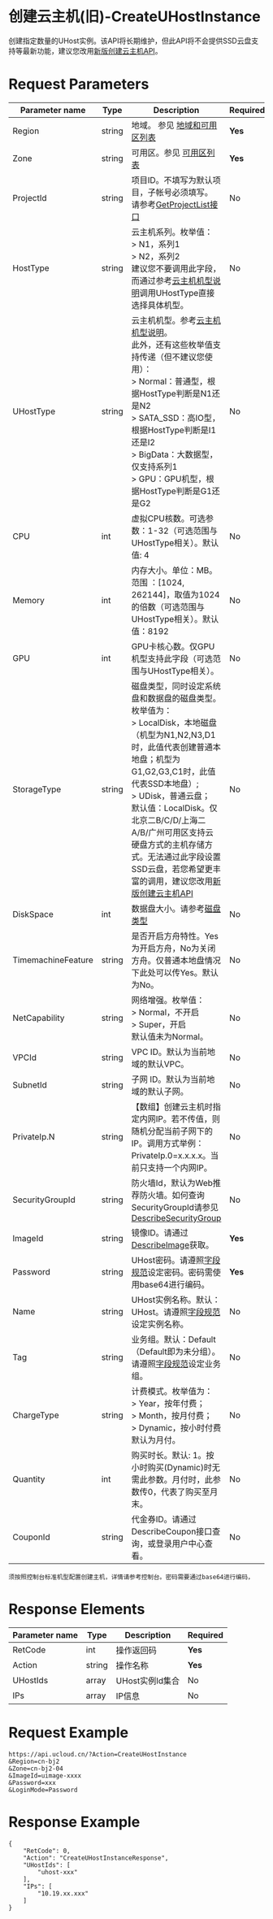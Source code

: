 

# 创建云主机(旧)-CreateUHostInstance

创建指定数量的UHost实例。该API将长期维护，但此API将不会提供SSD云盘支持等最新功能，建议您改用[新版创建云主机API](api/uhost-api/create_uhost_instance)。

# Request Parameters
|Parameter name|Type|Description|Required|
|---|---|---|---|
|Region|string|地域。 参见 [地域和可用区列表](../summary/regionlist.html)|**Yes**|
|Zone|string|可用区。参见 [可用区列表](../summary/regionlist.html)|**Yes**|
|ProjectId|string|项目ID。不填写为默认项目，子帐号必须填写。 请参考[GetProjectList接口](../summary/get_project_list.html)|No|
|HostType|string|云主机系列。枚举值：<br> > N1，系列1<br> > N2，系列2<br> 建议您不要调用此字段，而通过参考[云主机机型说明](api/uhost-api/uhost_type)调用UHostType直接选择具体机型。|No|
|UHostType|string| 云主机机型。参考[云主机机型说明](api/uhost-api/uhost_type)。<br> 此外，还有这些枚举值支持传递（但不建议您使用）： <br> > Normal：普通型，根据HostType判断是N1还是N2 <br> > SATA\_SSD：高IO型，根据HostType判断是I1还是I2 <br> > BigData：大数据型，仅支持系列1 <br> > GPU：GPU机型，根据HostType判断是G1还是G2 |No|
|CPU|int|虚拟CPU核数。可选参数：1-32（可选范围与UHostType相关）。默认值: 4|No|
|Memory|int|内存大小。单位：MB。范围 ：[1024, 262144]，取值为1024的倍数（可选范围与UHostType相关）。默认值：8192|No|
|GPU|int|GPU卡核心数。仅GPU机型支持此字段（可选范围与UHostType相关）。|No|
|StorageType|string|磁盘类型，同时设定系统盘和数据盘的磁盘类型。枚举值为：<br> > LocalDisk，本地磁盘（机型为N1,N2,N3,D1时，此值代表创建普通本地盘；机型为G1,G2,G3,C1时，此值代表SSD本地盘）; <br>> UDisk，普通云盘；<br> 默认值：LocalDisk。仅北京二B/C/D/上海二A/B/广州可用区支持云硬盘方式的主机存储方式。无法通过此字段设置SSD云盘，若您希望更丰富的调用，建议您改用[新版创建云主机API](api/uhost-api/create_uhost_instance)|No|
|DiskSpace|int|数据盘大小。请参考[磁盘类型](api/uhost-api/disk_type)|No|
|TimemachineFeature|string|是否开启方舟特性。Yes为开启方舟，No为关闭方舟。仅普通本地盘情况下此处可以传Yes。默认为No。|No|
|NetCapability|string|网络增强。枚举值：<br> > Normal，不开启 <br> > Super，开启 <br> 默认值未为Normal。|No|
|VPCId|string|VPC ID。默认为当前地域的默认VPC。 |No|
|SubnetId|string|子网 ID。默认为当前地域的默认子网。 |No|
|PrivateIp.N|string|【数组】创建云主机时指定内网IP。若不传值，则随机分配当前子网下的IP。调用方式举例：PrivateIp.0=x.x.x.x。当前只支持一个内网IP。|No|
|SecurityGroupId|string|防火墙Id，默认为Web推荐防火墙。如何查询SecurityGroupId请参见[DescribeSecurityGroup](../unet-api/describe_security_group.html)|No|
|ImageId|string|镜像ID。请通过 [DescribeImage](api/uhost-api/describe_image.html)获取。|**Yes**|
|Password|string|UHost密码。请遵照[字段规范](api/uhost-api/specification)设定密码。密码需使用base64进行编码。|**Yes**|
|Name|string|UHost实例名称。默认：UHost。请遵照[字段规范](api/uhost-api/specification)设定实例名称。|No|
|Tag|string|业务组。默认：Default（Default即为未分组）。请遵照[字段规范](api/uhost-api/specification)设定业务组。|No|
|ChargeType|string|计费模式。枚举值为： <br> > Year，按年付费； <br> > Month，按月付费；<br> > Dynamic，按小时付费 <br> 默认为月付。|No|
|Quantity|int|购买时长。默认: 1。按小时购买(Dynamic)时无需此参数。月付时，此参数传0，代表了购买至月末。|No|
|CouponId|string|代金券ID。请通过DescribeCoupon接口查询，或登录用户中心查看。|No|

```
须按照控制台标准机型配置创建主机，详情请参考控制台。密码需要通过base64进行编码，
```

# Response Elements
|Parameter name|Type|Description|Required|
|---|---|---|---|
|RetCode|int|操作返回码|**Yes**|
|Action|string|操作名称|**Yes**|
|UHostIds|array|UHost实例Id集合|No|
|IPs|array|IP信息|No|

# Request Example
```
https://api.ucloud.cn/?Action=CreateUHostInstance
&Region=cn-bj2
&Zone=cn-bj2-04
&ImageId=uimage-xxxx
&Password=xxx
&LoginMode=Password
```
# Response Example
```
{
    "RetCode": 0,
    "Action": "CreateUHostInstanceResponse",
    "UHostIds": [
        "uhost-xxx"
    ],
    "IPs": [
        "10.19.xx.xxx"
    ]
}
```

